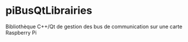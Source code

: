 # piBusQtLibrairies
Bibliothèque C++/Qt de gestion des bus de communication sur une carte Raspberry Pi
